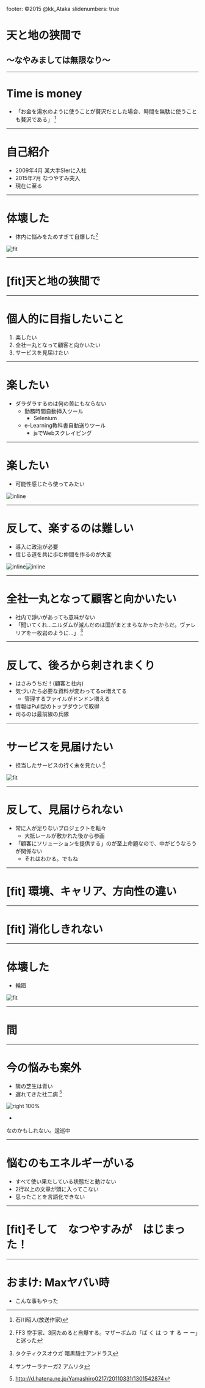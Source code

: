 footer: ©2015 @kk_Ataka
slidenumbers: true

# 天と地の狭間で
## 〜なやみましては無限なり〜

---

# Time is money

- 「お金を湯水のように使うことが贅沢だとした場合、時間を無駄に使うことも贅沢である」 [^*1]

[^*1]: 石川昭人(放送作家)
 
---

# 自己紹介
 
- 2009年4月 某大手SIerに入社
- 2015年7月 なつやすみ突入
- 現在に至る

---

# 体壊した

- 体内に悩みをためすぎて自爆した[^*2]

![fit](images/refia.png)

[^*2]: FF3 空手家、3回ためると自爆する。マザーボムの「ば く は つ す る ー ー」と迷った

---

# [fit]天と地の狭間で

---

# 個人的に目指したいこと

1. 楽したい
1. 全社一丸となって顧客と向かいたい
1. サービスを見届けたい

---

# 楽したい

- ダラダラするのは何の苦にもならない
    - 勤務時間自動挿入ツール
        - Selenium
    - e-Learning教科書自動送りツール
        - jsでWebスクレイピング

---

# 楽したい

- 可能性感じたら使ってみたい

![inline](images/ansible.png)

---

# 反して、楽するのは難しい

- 導入に政治が必要
- 信じる道を共に歩む仲間を作るのが大変

![inline](images/sphinx.png)![inline](images/ansible2.png)

---

# 全社一丸となって顧客と向かいたい

- 社内で諍いがあっても意味がない
- 「聞いてくれ…ニルダムが滅んだのは国がまとまらなかったからだ。ヴァレリアを一枚岩のように…」 [^*3]

[^*3]: タクティクスオウガ 暗黒騎士アンドラス

---

# 反して、後ろから刺されまくり

- はさみうちだ！(顧客と社内)
- 気づいたら必要な資料が変わってるor増えてる
    - 管理するファイルがドンドン増える
- 情報はPull型のトップダウンで取得
- 司るのは最前線の兵隊

---

# サービスを見届けたい

- 担当したサービスの行く末を見たい [^*4]

![fit](images/samsara.png)

[^*4]: サンサーラナーガ2 アムリタ

---

# 反して、見届けられない

- 常に人が足りないプロジェクトを転々
    - 大抵レールが敷かれた後から参画
- 「顧客にソリューションを提供する」のが至上命題なので、中がどうなろうが関係ない
    - それはわかる。でもね

---

# [fit] 環境、キャリア、方向性の違い

---

# [fit] 消化しきれない

---

# 体壊した

- 輪廻

![fit](images/refia.png)

---

# 間

---

# 今の悩みも案外 

- 隣の芝生は青い
- 遅れてきた社二病 [^*5]

![right 100%](images/yamashirodiary.png)

-
なのかもしれない。逡巡中

[^*5]: http://d.hatena.ne.jp/Yamashiro0217/20110331/1301542874

---

# 悩むのもエネルギーがいる

- すべて使い果たしている状態だと動けない
- 2行以上の文章が頭に入ってこない
- 思ったことを言語化できない

---

# [fit]そして　なつやすみが　はじまった！

---

# おまけ: Maxヤバい時

- こんな事もやった

